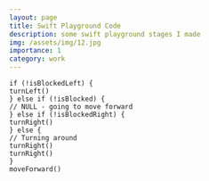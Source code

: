 ```yaml
---
layout: page
title: Swift Playground Code
description: some swift playground stages I made
img: /assets/img/12.jpg
importance: 1
category: work
---
```




<pre><code>if (!isBlockedLeft) {
turnLeft()
} else if (!isBlocked) {
// NULL - going to move forward
} else if (!isBlockedRight) {
turnRight()
} else {
// Turning around
turnRight()
turnRight()
}
moveForward()</code></pre>
